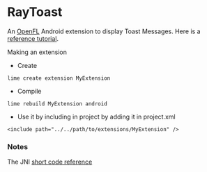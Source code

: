 RayToast
==============

 An [OpenFL][1] Android extension to display Toast Messages. 
 Here is a [reference tutorial][2].

Making an extension
 - Create
```
lime create extension MyExtension
```
 - Compile
```
lime rebuild MyExtension android
```
 - Use it by including in project by adding it in project.xml
```
<include path="../../path/to/extensions/MyExtension" />
```

### Notes

The JNI [short code reference][3]





[1]: http://www.openfl.org/learn/docs/tools/
[2]: https://player03.com/2014/08/09/openfl-extensions/
[3]: https://docs.oracle.com/javase/7/docs/technotes/guides/jni/spec/types.html